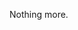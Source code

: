 <!-- 
.. title: About
.. slug: about
.. date: 2014/06/11 15:40:02
.. tags: 
.. link: 
.. description: 
.. type: text
-->

Nothing more.

